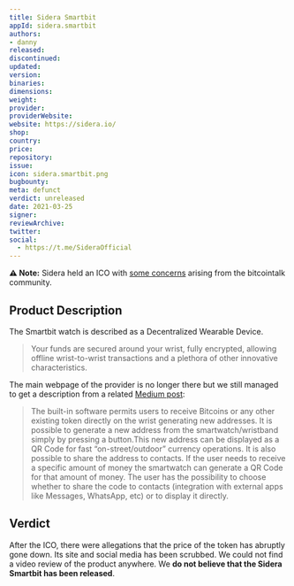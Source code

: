 ```yaml
---
title: Sidera Smartbit
appId: sidera.smartbit
authors:
- danny
released: 
discontinued: 
updated: 
version: 
binaries: 
dimensions: 
weight: 
provider: 
providerWebsite: 
website: https://sidera.io/
shop: 
country: 
price: 
repository: 
issue: 
icon: sidera.smartbit.png
bugbounty: 
meta: defunct
verdict: unreleased
date: 2021-03-25
signer: 
reviewArchive: 
twitter: 
social:
  - https://t.me/SideraOfficial
---
```


**⚠️ Note:** Sidera held an ICO with [some concerns](https://bitcointalk.org/index.php?topic=5062167.0) arising from the bitcointalk community.

## Product Description

The Smartbit watch is described as a Decentralized Wearable Device.

> Your funds are secured around your wrist, fully encrypted, allowing offline wrist-to-wrist transactions and a plethora of other innovative characteristics.

The main webpage of the provider is no longer there but we still managed to get a description from a related [Medium post](https://medium.com/@olartbaraq247/sidera-smartbit-guide-on-how-to-receive-send-and-manage-cryptocurrencies-eb6c11dfdc89): 

> The built-in software permits users to receive Bitcoins or any other existing token directly on the wrist generating new addresses. It is possible to generate a new address from the smartwatch/wristband simply by pressing a button.This new address can be displayed as a QR Code for fast “on-street/outdoor” currency operations. It is also possible to share the address to contacts. If the user needs to receive a specific amount of money the smartwatch can generate a QR Code for that amount of money. The user has the possibility to choose whether to share the code to contacts (integration with external apps like Messages, WhatsApp, etc) or to display it directly.

## Verdict 

After the ICO, there were allegations that the price of the token has abruptly gone down. Its site and social media has been scrubbed. We could not find a video review of the product anywhere. We **do not believe that the Sidera Smartbit has been released**.